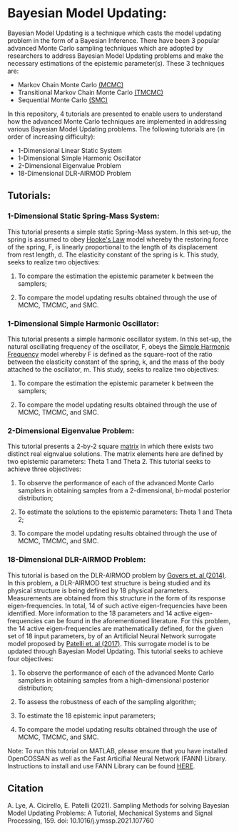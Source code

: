 # Bayesian Model Updating: 

Bayesian Model Updating is a technique which casts the model updating problem in the form of a Bayesian Inference. There have been 3 popular advanced Monte Carlo sampling techniques which are adopted by researchers to address Bayesian Model Updating problems and make the necessary estimations of the epistemic parameter(s). These 3 techniques are:

* Markov Chain Monte Carlo [(MCMC)](https://doi.org/10.1093/biomet/57.1.97)
* Transitional Markov Chain Monte Carlo [(TMCMC)](https://doi.org/10.1061/(ASCE)0733-9399(2007)133:7(816))
* Sequential Monte Carlo [(SMC)](https://www.jstor.org/stable/3879283)

In this repository, 4 tutorials are presented to enable users to understand how the advanced Monte Carlo techniques are implemented in addressing various Bayesian Model Updating problems. The following tutorials are (in order of increasing difficulty):

* 1-Dimensional Linear Static System
* 1-Dimensional Simple Harmonic Oscillator
* 2-Dimensional Eigenvalue Problem
* 18-Dimensional DLR-AIRMOD Problem


## Tutorials:

### 1-Dimensional Static Spring-Mass System:

This tutorial presents a simple static Spring-Mass system. In this set-up, the spring is assumed to obey [Hooke's Law](http://latex.codecogs.com/svg.latex?F%3D-k%5Ccdot%7Bd%7D) model whereby the restoring force of the spring, F, is linearly proportional to the length of its displacement from rest length, d. The elasticity constant of the spring is k. This study, seeks to realize two objectives: 

1. To compare the estimation the epistemic parameter k between the samplers;

2. To compare the model updating results obtained through the use of MCMC, TMCMC, and SMC.

### 1-Dimensional Simple Harmonic Oscillator:

This tutorial presents a simple harmonic oscillator system. In this set-up, the natural oscillating frequency of the oscillator, F, obeys the [Simple Harmonic Frequency](http://latex.codecogs.com/svg.latex?F%3D%5Csqrt%7B%5Cfrac%7Bk%7D%7Bm%7D%7D) model whereby F is defined as the square-root of the ratio between the elasticity constant of the spring, k, and the mass of the body attached to the oscillator, m. This study, seeks to realize two objectives: 

1. To compare the estimation the epistemic parameter k between the samplers;

2. To compare the model updating results obtained through the use of MCMC, TMCMC, and SMC.

### 2-Dimensional Eigenvalue Problem:

This tutorial presents a 2-by-2 square [matrix](http://latex.codecogs.com/svg.latex?%5Cbegin%7Bpmatrix%7D%0D%0A%7B%5Ctheta_1%7D%2B%7B%5Ctheta_2%7D%26-%7B%5Ctheta_2%7D%5C%5C-%7B%5Ctheta_2%7D%26%7B%5Ctheta_2%7D%5C%5C%0D%0A%5Cend%7Bpmatrix%7D) in which there exists two distinct real eignvalue solutions. The matrix elements here are defined by two epistemic parameters: Theta 1 and Theta 2. This tutorial seeks to achieve three objectives:

1. To observe the performance of each of the advanced Monte Carlo samplers in obtaining samples from a 2-dimensional, bi-modal posterior distribution;

2. To estimate the solutions to the epistemic parameters: Theta 1 and Theta 2;

3. To compare the model updating results obtained through the use of MCMC, TMCMC, and SMC.

### 18-Dimensional DLR-AIRMOD Problem:

This tutorial is based on the DLR-AIRMOD problem by [Govers et. al (2014)](https://doi.org/10.1016/j.ymssp.2014.06.003). In this problem, a DLR-AIRMOD test structure is being studied and its physical structure is being defined by 18 physical parameters. Measurements are obtained from this structure in the form of its response eigen-frequencies. In total, 14 of such active eigen-frequencies have been identified. More information to the 18 parameters and 14 active eigen-frequencies can be found in the aforementioned literature. For this problem, the 14 active eigen-frequencies are mathematically defined, for the given set of 18 input parameters, by of an Artificial Neural Network surrogate model proposed by [Patelli et. al (2017)](https://doi.org/10.1016/j.proeng.2017.09.221). This surrogate model is to be updated through Bayesian Model Updating. This tutorial seeks to achieve four objectives:

1. To observe the performance of each of the advanced Monte Carlo samplers in obtaining samples from a high-dimensional posterior distribution;

2. To assess the robustness of each of the sampling algorithm;

3. To estimate the 18 epistemic input parameters;

4. To compare the model updating results obtained through the use of MCMC, TMCMC, and SMC.

Note: To run this tutorial on MATLAB, please ensure that you have installed OpenCOSSAN as well as the Fast Articifial Neural Network (FANN) Library. Instructions to install and use FANN Library can be found [HERE](https://cossan.co.uk/wiki/index.php/Installation_of_FANN_library).


## Citation
A. Lye, A. Cicirello, E. Patelli (2021). Sampling Methods for solving Bayesian Model Updating Problems: A Tutorial, Mechanical Systems and Signal Processing, 159. doi: 10.1016/j.ymssp.2021.107760
